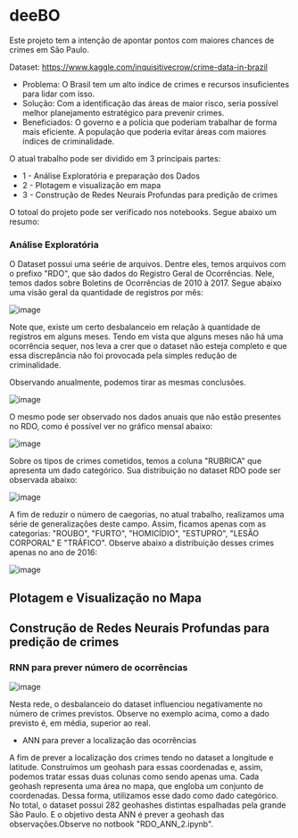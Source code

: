 # deeBO

Este projeto tem a intenção de apontar pontos com maiores chances de crimes em São Paulo.


Dataset: https://www.kaggle.com/inquisitivecrow/crime-data-in-brazil


- Problema: O Brasil tem um alto índice de crimes e recursos insuficientes para lidar com isso.
- Solução: Com a identificação das áreas de maior risco, seria possível melhor planejamento estratégico para prevenir crimes.
- Beneficiados: O governo e a polícia que poderiam trabalhar de forma mais eficiente. A população que poderia evitar áreas com maiores índices de criminalidade.


O atual trabalho pode ser dividido em 3 principais partes:

- 1 - Análise Exploratória e preparação dos Dados
- 2 - Plotagem e visualização em mapa
- 3 - Construção de Redes Neurais Profundas para predição de crimes

O totoal do projeto pode ser verificado nos notebooks. Segue abaixo um resumo:

### Análise Exploratória

O Dataset possui uma seérie de arquivos. Dentre eles, temos arquivos com o prefixo "RDO", que são dados do Registro Geral de Ocorrências. Nele, temos dados sobre Boletins de Ocorrências de 2010 à 2017. Segue abaixo uma visão geral da quantidade de registros por mês:

![image](https://user-images.githubusercontent.com/15863005/60390510-b731ec00-9aae-11e9-8a16-909b74943326.png)

Note que, existe um certo desbalanceio em relação à quantidade de registros em alguns meses. Tendo em vista que alguns meses não há uma ocorrência sequer, nos leva a crer que o dataset não esteja completo e que essa discrepância não foi provocada pela simples redução de criminalidade.


Observando anualmente, podemos tirar as mesmas conclusões.

![image](https://user-images.githubusercontent.com/15863005/60390534-28719f00-9aaf-11e9-9902-2f528ef7d688.png)

O mesmo pode ser observado nos dados anuais que não estão presentes no RDO, como é possível ver no gráfico mensal abaixo:


![image](https://user-images.githubusercontent.com/15863005/60390543-548d2000-9aaf-11e9-8db1-6138a6a8364e.png)

Sobre os tipos de crimes cometidos, temos a coluna "RUBRICA" que apresenta um dado categórico. Sua distribuição no dataset RDO pode ser observada abaixo:

![image](https://user-images.githubusercontent.com/15863005/60390549-928a4400-9aaf-11e9-9d66-2a270e83bbdf.png)

A fim de reduzir o número de caegorias, no atual trabalho, realizamos uma série de generalizações deste campo. Assim, ficamos apenas com as categorias: "ROUBO", "FURTO", "HOMICÍDIO", "ESTUPRO", "LESÃO CORPORAL" E "TRÁFICO". Observe abaixo a distribuição desses crimes apenas no ano de 2016:

![image](https://user-images.githubusercontent.com/15863005/60390574-0a586e80-9ab0-11e9-8e56-35a307db37c1.png)

## Plotagem e Visualização no Mapa


## Construção de Redes Neurais Profundas para predição de crimes

### RNN para prever número de ocorrências
![image](https://user-images.githubusercontent.com/15863005/60390578-396ee000-9ab0-11e9-9657-e4b34cb00d8a.png)

Nesta rede, o desbalanceio do dataset influenciou negativamente no número de crimes previstos. Observe no exemplo acima, como a dado previsto é, em média, superior ao real.

- ANN para prever a localização das ocorrências

A fim de prever a localização dos crimes tendo no dataset a longitude e latitude. Construímos um geohash para essas coordenadas e, assim, podemos tratar essas duas colunas como sendo apenas uma. Cada geohash representa uma área no mapa, que engloba um conjunto de coordenadas. Dessa forma, utilizamos esse dado como dado categórico.
No total, o dataset possui 282 geohashes distintas espalhadas pela grande São Paulo. E o objetivo desta ANN é prever a geohash das observações.Observe no notbook "RDO_ANN_2.ipynb".

